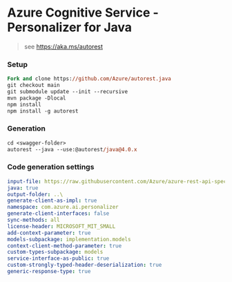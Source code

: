 # Azure Cognitive Service - Personalizer for Java

> see https://aka.ms/autorest

### Setup
```ps
Fork and clone https://github.com/Azure/autorest.java 
git checkout main
git submodule update --init --recursive
mvn package -Dlocal
npm install
npm install -g autorest
```

### Generation
```ps
cd <swagger-folder>
autorest --java --use:@autorest/java@4.0.x
```

### Code generation settings
``` yaml
input-file: https://raw.githubusercontent.com/Azure/azure-rest-api-specs/main/specification/cognitiveservices/data-plane/Personalizer/preview/v1.1-preview.3/Personalizer.json
java: true
output-folder: ..\
generate-client-as-impl: true
namespace: com.azure.ai.personalizer
generate-client-interfaces: false
sync-methods: all
license-header: MICROSOFT_MIT_SMALL
add-context-parameter: true
models-subpackage: implementation.models
context-client-method-parameter: true
custom-types-subpackage: models
service-interface-as-public: true
custom-strongly-typed-header-deserialization: true
generic-response-type: true
```
